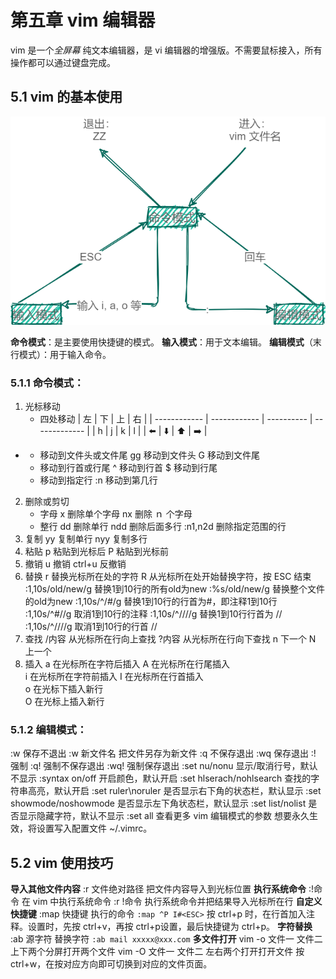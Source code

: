 # 第五章 vim 编辑器

vim 是一个*全屏幕* 纯文本编辑器，是 vi 编辑器的增强版。不需要鼠标接入，所有操作都可以通过键盘完成。

## 5.1 vim 的基本使用

![vim编辑器工作模式转换图](5.vim编辑器.assets/vim编辑器工作模式转换图-1621606990775.png)

**命令模式**：是主要使用快捷键的模式。
**输入模式**：用于文本编辑。
**编辑模式**（末行模式）：用于输入命令。

### 5.1.1 命令模式：
1. 光标移动
   - 四处移动
| 左           | 下           | 上         | 右            |
| ------------ | ------------ | ---------- | ------------- |
| h            | j            | k          | l             |
| :arrow_left: | :arrow_down: | :arrow_up: | :arrow_right: |
- 
  - 移动到文件头或文件尾
     gg 移动到文件头
     G 移动到文件尾
  - 移动到行首或行尾
     ^ 移动到行首
     $ 移动到行尾
  - 移动到指定行
     :n 移动到第几行
2. 删除或剪切
   - 字母
     x 删除单个字母
     nx 删除 ｎ 个字母
   - 整行
     dd 删除单行 
     ndd 删除后面多行 
     :n1,n2d 删除指定范围的行  
3. 复制
     yy 复制单行
     nyy 复制多行
4. 粘贴
     p 粘贴到光标后
     P 粘贴到光标前
5. 撤销
     u 撤销
     ctrl+u 反撤销
6. 替换
     r 替换光标所在处的字符
     R 从光标所在处开始替换字符，按 ESC 结束
     :1,10s/old/new/g 替换1到10行的所有old为new
     :%s/old/new/g 替换整个文件的old为new
     :1,10s/^/#/g 替换1到10行的行首为#，即注释1到10行
     :1,10s/^#//g 取消1到10行的注释
     :1,10s/^/\/\//g 替换1到10行行首为 //
     :1,10s/^\/\///g 取消1到10行的行首 //
7. 查找
     /内容 从光标所在行向上查找
     ?内容 从光标所在行向下查找
     n 下一个
     N 上一个
8. 插入
     a 在光标所在字符后插入 
     A 在光标所在行尾插入  
     i 在光标所在字符前插入 
     I 在光标所在行首插入   
     o 在光标下插入新行     
     O 在光标上插入新行     

### 5.1.2 编辑模式：
:w 保存不退出
	:w 新文件名 把文件另存为新文件
:q 不保存退出
:wq 保存退出
:! 强制
	:q! 强制不保存退出
	:wq! 强制保存退出
:set nu/nonu 显示/取消行号，默认不显示
:syntax on/off 开启颜色，默认开启
:set hlserach/nohlsearch 查找的字符串高亮，默认开启
:set ruler\noruler 是否显示右下角的状态栏，默认显示
:set showmode/noshowmode 是否显示左下角状态栏，默认显示
:set list/nolist 是否显示隐藏字符，默认不显示
:set all 查看更多 vim 编辑模式的参数
想要永久生效，将设置写入配置文件 ~/.vimrc。

## 5.2 vim 使用技巧
**导入其他文件内容**
:r 文件绝对路径 把文件内容导入到光标位置
**执行系统命令**
:!命令 在 vim 中执行系统命令
:r !命令 执行系统命令并把结果导入光标所在行
**自定义快捷键**
:map 快捷键 执行的命令
`:map ^P I#<ESC>` 按 ctrl+p 时，在行首加入注释。设置时，先按 ctrl+v，再按 ctrl+p设置，最后快捷键为 ctrl+p。
**字符替换**
:ab 源字符 替换字符
`:ab mail xxxxx@xxx.com`
**多文件打开**
vim -o 文件一 文件二 上下两个分屏打开两个文件
vim -O 文件一 文件二 左右两个打开打开文件
按 ctrl+w，在按对应方向即可切换到对应的文件页面。